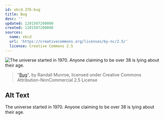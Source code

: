 ```yaml
---
id: xkcd.376-bug
title: Bug
desc: ''
updated: 1201507200000
created: 1201507200000
sources:
  name: xkcd
  url: 'https://creativecommons.org/licenses/by-nc/2.5/'
  license: Creative Commons 2.5
---
```

![The universe started in 1970.  Anyone claiming to be over 38 is lying about their age.](https://imgs.xkcd.com/comics/bug.png)
> "[Bug](https://xkcd.com/376/)", by Randall Munroe, licensed under Creative Commons Attribution-NonCommercial 2.5 License

## Alt Text
The universe started in 1970.  Anyone claiming to be over 38 is lying about their age.
